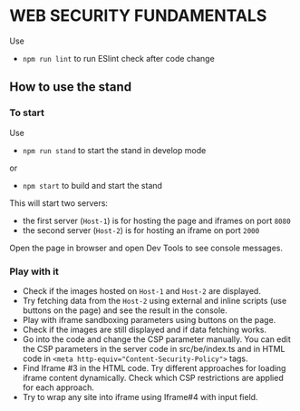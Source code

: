# WEB SECURITY FUNDAMENTALS

Use
   - `npm run lint` to run ESlint check after code change

## How to use the stand

### To start
Use
   - `npm run stand` to start the stand in develop mode

or
   - `npm start` to build and start the stand

This will start two servers:
   - the first server (`Host-1`) is for hosting the page and iframes on port `8080`
   - the second server (`Host-2`) is for hosting an iframe on port `2000`

Open the page in browser and open Dev Tools to see console messages.

### Play with it
   - Check if the images hosted on `Host-1` and `Host-2` are displayed.
   - Try fetching data from the `Host-2` using external and inline scripts (use buttons on the page) and see the result in the console.
   - Play with iframe sandboxing parameters using buttons on the page.
   - Check if the images are still displayed and if data fetching works.
   - Go into the code and change the CSP parameter manually. You can edit the CSP parameters in the server code in src/be/index.ts and in HTML code in `<meta http-equiv="Content-Security-Policy">` tags.
   - Find Iframe #3 in the HTML code. Try different approaches for loading iframe content dynamically. Check which CSP restrictions are applied for each approach.
   - Try to wrap any site into iframe using Iframe#4 with input field.
